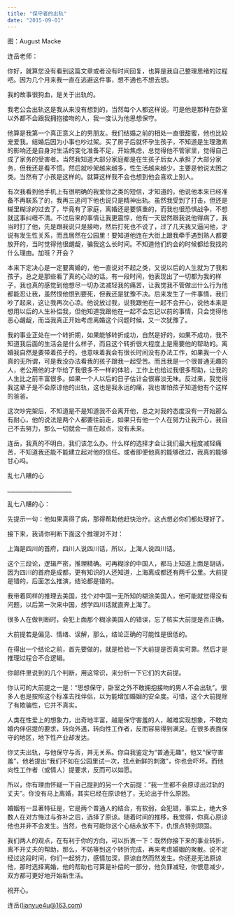 ```yaml
---
title: "保守者的出轨"
date: "2015-09-01"
---
```


图：August Macke

连岳老师：

你好，就算您没有看到这篇文章或者没有时间回复，也算是我自己整理思绪的过程吧。因为几个月来我一直在逃避这件事，想不通也不想去想。

我的故事很狗血，是关于出轨的。

我老公会出轨这是我从来没有想到的，当然每个人都这样说。可是他是那种在卧室以外都不会跟我拥抱接吻的人，我一度认为他思想保守。

他算是我第一个真正意义上的男朋友。我们结婚之前的相处一直很甜蜜，他也比较宠爱我。结婚后因为小事也吵过架。买了房子后就怀孕生孩子，不知道是生理激素的影响还是自身对生活的变化准备不足，开始焦虑，总觉得他不管家里，觉得自己成了家务的受害者。当然我知道大部分家庭都是在生孩子后女人承担了大部分家务，但我还是看不惯。然后就吵架越来越多，性生活越来越少，主要是他说太困之类。当然有了小孩是这样的。就算这样我不会也想到他会喜欢上别人。

有次我看到他手机上有很明确的我爱你之类的短信，才知道的，他说他本来已经准备不再联系了的，我再三追问下他也说只是精神出轨。虽然我受到了打击，但还是糊里糊涂的过去了，毕竟有了家庭，离婚还是要慎重的，而我也很恐惧战争，不想就这事纠缠不清。不过后来的事情让我更震惊，他有一天居然跟我说他得病了，我当时打了他，先是跟我说只是接吻，然后打死也不说了，过了几天我又逼问他，才说有发生性关系，而且居然在公园里！要知道他连在大街上跟我牵手遇到熟人都要放开的，当时觉得他很龌龊，骗我这么长时间。不知道他们约会的时候都给我找的什么理由。加班？开会？

本来下定决心是一定要离婚的，他一直说对不起之类，又说以后的人生就为了我和孩子，总之是那些看了真的心动的话。有一段时间，他表现出了一切都为我的样子，我也真的感觉到他想尽一切办法减轻我的痛苦，让我觉我不管做出什么行为他都能忍让我，虽然恨他恨到要死，但我还是犹豫不决。后来发生了一件事情，我们吵了起来，这让我再次心凉。他说放过我，说我跟他在一起不会开心，说他本来是想用以后的人生补偿我，但他知道我跟他在一起不会忘记以前的事情，只会觉得他恶心龌龊，而当我真正开始考虑离婚这个问题时候，又一次犹豫了。

我的事业正处在一个转折期，如果能够转折成功，自然是好的，如果不成功，我不知道我后面的生活会是什么样子，而且这个转折很大程度上是需要他的帮助的。离婚我自然是要带着孩子的，也意味着我会有很长时间没有办法工作，如果我一个人真的无所谓，可是我没办法看我的孩子跟我一起受苦。而且我是一个很普通无趣的人，老公用他的才华给了我很多不一样的体验，工作上也给过我很多帮助，让我的人生比之前丰富很多。如果一个人以后的日子估计会很寡淡无味。反过来，我觉得我这辈子是不会原谅他的出轨，这也是我永远的痛，我也害怕孩子知道他有个这样的爸爸。

这次吵完架后，不知道是不是知道我不会离开他，总之对我的态度没有一开始那么有耐心，他的说法是两个人都要往前走，如果只有他一个人在努力让我开心，我自己不去努力，那么一切就会一直在起点，没有未来。

连岳，我真的不明白，我们该怎么办。什么样的选择才会让我们最大程度减轻痛苦，不知道我还能不能建立起对他的信任。或者即便他真的能够改过，我真的能够甘心吗。

乱七八糟的心

\_\_\_\_\_\_\_\_\_\_\_\_\_\_\_\_\_\_\_\_\_\_\_

乱七八糟的心：

先提示一句：他如果真得了病，那得帮助他赶快治疗。这点想必你们都处理好了。

接下来，我请你判断下面这个推理对不对：

上海是四川的首府，四川人说四川话，所以，上海人说四川话。

这个三段论，逻辑严密，推理精确。可再糊涂的中国人，都马上知道上面是胡话，因为四川的首府是成都，更有知识的人还知道，上海离成都还有两千公里。大前提是错的，后面怎么推演，结论都是错的。

我带着同样的推理去美国，找个对中国一无所知的糊涂美国人，他可能就觉得没有问题，以后第一次来中国，想学四川话就直奔上海了。

很多人在做判断时，会犯上面那个糊涂美国人的错误，忘了核实大前提是否正确。

大前提若是偏见、情绪、误解，那么，结论正确的可能性是很低的。

在得出一个结论之前，首先要做的，就是检验一下大前提是否真实可靠。然后才是推理过程合不合逻辑。

你邮件里说到的几个判断，用这常识，来分析一下它们的大前提。

你认可的大前提之一是：“思想保守，卧室之外不敢拥抱接吻的男人不会出轨”。很多人也是按照这个标准去找伴侣，以为能增加婚姻的安全度。可惜，这个大前提除了有欺骗性，它并不真实。

人类在性爱上的想象力，出奇地丰富，越是保守害羞的人，越难实现想象，不敢向婚内伴侣提的要求，转向外遇，转向性工作者，反而容易得到满足。在很多表面保守的地区，地下性产业却发达。

你丈夫出轨，与他保守与否，并无关系。你自我鉴定为“普通无趣”，他又“保守害羞”，他若提出“我们不如在公园里试一次，找点新鲜的刺激”，你也会吓坏。而他向性工作者（或情人）提要求，反而可以如愿。

所以，你有理由怀疑一下自己提到的另一个大前提：“我一生都不会原谅出过轨的丈夫”。你没有马上离婚，其实已经在原谅他了，无论出于什么原因。

婚姻有一显著特征是，它是两个普通人的结合，有软弱，会犯错，事实上，绝大多数人在对方悔过与弥补之后，选择了原谅。随着时间的推移，我觉得，你真心原谅他也并非不会发生。当然，也有可能你这个心结永放不下，仇恨点特别顽固。

我们两人的观点，在有利于你的方向，可以折衷一下：既然你接下来的事业转折，离不开丈夫的帮助，那么，不妨等到这个转折完成，再来考虑婚姻的聚散。说不定经过这段时间，你们一起努力，感情加深，原谅自然而然发生。你还是无法原谅他，那时选择离婚，他的帮助也可算是补偿的一部分，他负罪减轻，你恨意减少，双方都可更好地开始新生活。

祝开心。

连岳(lianyue4u@163.com)

